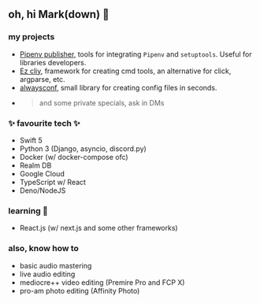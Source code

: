 ## oh, hi Mark(down) 👋

### my projects
 - [Pipenv publisher](https://github.com/kpostekk/pipenv-publisher), tools for integrating `Pipenv` and `setuptools`. Useful for libraries developers.
 - [Ez cliy](https://github.com/kpostekk/ezcliy), framework for creating cmd tools, an alternative for click, argparse, etc.
 - [alwaysconf](https://github.com/kpostekk/alwaysconf), small library for creating config files in seconds.
 - > and some private specials, ask in DMs

### ✨ favourite tech ✨
 - Swift 5
 - Python 3 (Django, asyncio, discord.py)
 - Docker (w/ docker-compose ofc)
 - Realm DB
 - Google Cloud
 - TypeScript w/ React
 - Deno/NodeJS

### learning 🏫
 - React.js (w/ next.js and some other frameworks)
 
### also, know how to
 - basic audio mastering
 - live audio editing
 - mediocre++ video editing (Premire Pro and FCP X)
 - pro-am photo editing (Affinity Photo)
 
<!--
**kpostekk/kpostekk** is a ✨ _special_ ✨ repository because its `README.md` (this file) appears on your GitHub profile.

Here are some ideas to get you started:

- 🔭 I’m currently working on ...
- 🌱 I’m currently learning ...
- 👯 I’m looking to collaborate on ...
- 🤔 I’m looking for help with ...
- 💬 Ask me about ...
- 📫 How to reach me: ...
- 😄 Pronouns: ...
- ⚡ Fun fact: ...
-->
